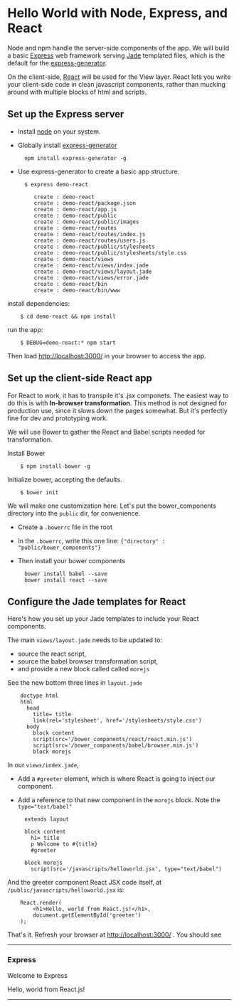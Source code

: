 # Hello World with Node, Express, and React

Node and npm handle the server-side components of the app. We will build a basic [Express](http://expressjs.com/) web framework serving [Jade](http://jade-lang.com/) templated files, which is the default for the [express-generator](http://expressjs.com/en/starter/generator.html). 

On the client-side, [React](https://facebook.github.io/react/) will be used for the View layer. React lets you write your client-side code in clean javascript components, rather than mucking around with multiple blocks of html and scripts.


## Set up the Express server

- Install [node](https://nodejs.org/en/) on your system. 
- Globally install [express-generator](http://expressjs.com/en/starter/generator.html)

        npm install express-generator -g

- Use express-generator to create a basic app structure. 

        $ express demo-react
        
           create : demo-react
           create : demo-react/package.json
           create : demo-react/app.js
           create : demo-react/public
           create : demo-react/public/images
           create : demo-react/routes
           create : demo-react/routes/index.js
           create : demo-react/routes/users.js
           create : demo-react/public/stylesheets
           create : demo-react/public/stylesheets/style.css
           create : demo-react/views
           create : demo-react/views/index.jade
           create : demo-react/views/layout.jade
           create : demo-react/views/error.jade
           create : demo-react/bin
           create : demo-react/bin/www
        
install dependencies:
        
        $ cd demo-react && npm install
        
run the app:
        
        $ DEBUG=demo-react:* npm start


Then load [http://localhost:3000/](http://localhost:3000/) in your browser to access the app.

## Set up the client-side React app

For React to work, it has to transpile it's .jsx componets. The easiest way to do this is with **In-browser transformation**. This method is not designed for production use, since it slows down the pages somewhat. But it's perfectly fine for dev and prototyping work. 

We will use Bower to gather the React and Babel scripts needed for transformation. 

Install Bower

        $ npm install bower -g

Initialize bower, accepting the defaults. 
        
        $ bower init

We will make one customization here. Let's put the bower_components directory into the `public` dir, for convenience.

- Create a `.bowerrc` file in the root
- In  the `.bowerrc`, write this one line: `{"directory" : "public/bower_components"}`
- Then install your bower components 

        bower install babel --save
        bower install react --save
        

## Configure the Jade templates for React
Here's how you set up your Jade templates to include your React components.

The main `views/layout.jade` needs to be updated to:

- source the react script, 
- source the babel browser transformation script,
- and provide a new block called called `morejs`

See the new bottom three lines in `layout.jade`

        doctype html
        html
          head
            title= title
            link(rel='stylesheet', href='/stylesheets/style.css')
          body
            block content
            script(src='/bower_components/react/react.min.js')
            script(src='/bower_components/babel/browser.min.js')
            block morejs

In our `views/index.jade`, 

- Add a `#greeter` element, which is where React is going to inject our component. 
- Add a reference to that new component in the `morejs` block. Note the `type="text/babel"`
      
        extends layout
        
        block content
          h1= title
          p Welcome to #{title}
          #greeter
        
        block morejs
          script(src='/javascripts/helloworld.jsx', type="text/babel")
  
And the greeter component React JSX code itself, at `/public/javascripts/helloworld.jsx` is:  
  
        React.render(
            <h1>Hello, world from React.js!</h1>,
            document.getElementById('greeter')
        );


That's it. Refresh your browser at [http://localhost:3000/](http://localhost:3000/) . You should see

---
### Express

Welcome to Express

Hello, world from React.js!

---
